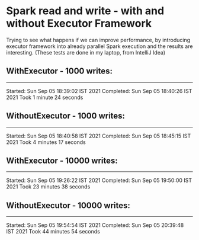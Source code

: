 # Spark read and write - with and without Executor Framework

Trying to see what happens if we can improve performance, by introducing executor framework into already parallel Spark execution and the results are interesting. (These tests are done in my laptop, from IntelliJ Idea)

## WithExecutor - 1000 writes:
-------------
Started: Sun Sep 05 18:39:02 IST 2021
Completed: Sun Sep 05 18:40:26 IST 2021
Took 1 minute 24 seconds

## WithoutExecutor - 1000 writes:
-------------
Started: Sun Sep 05 18:40:58 IST 2021
Completed: Sun Sep 05 18:45:15 IST 2021
Took 4 minutes 17 seconds

## WithExecutor - 10000 writes:
-------------
Started: Sun Sep 05 19:26:22 IST 2021
Completed: Sun Sep 05 19:50:00 IST 2021
Took 23 minutes 38 seconds

## WithoutExecutor - 10000 writes:
-------------
Started: Sun Sep 05 19:54:54 IST 2021
Completed: Sun Sep 05 20:39:48 IST 2021
Took 44 minutes 54 seconds
